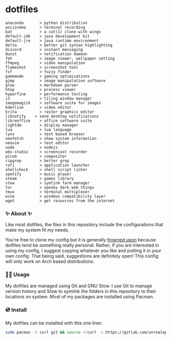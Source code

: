 # dotfiles

<!-- todo: insert image of rice here -->
```
anaconda       > python distribution
asciinema      > terminal recording
bat            > a cat(1) clone with wings
default-jdk    > java development kit
default-jre    > java runtime environment
delta          > better git syntax highlighting
discord        > instant messaging 
dunst          > notification daemon
feh            > image viewer, wallpaper setting
ffmpeg         > video manipulation
flameshot      > screenshot tool
fzf            > fuzzy finder 
gamemode       > gaming optimizations 
gimp           > image manipulation software
glow           > markdown parser
htop           > process viewer
hyperfine      > performance testing
i3             > tiling window manager
imagemagick    > software suite for images
kdenlive       > video editor
krita          > raster graphics editor
libnotify    > send desktop notifications
libreoffice    > office software suite
lightdm        > display manager
lua            > lua language
lynx           > text based browser
neofetch       > show system information
neovim         > text editor
node           > nodejs
obs-studio     > screencast recorder
picom          > compositor
ripgrep        > better grep
rofi           > application launcher
shellcheck     > shell script linter
spotify        > music player
steam          > games library
stow           > symlink farm manager
tor            > spooky dark web things
tmux           > terminal multiplexer
wine           > windows compatibility layer
wget           > get resources from the internet
```

### ✨ About ✨
Like most dotfiles, the files in this repository include the configurations that make my system fit my needs.

You're free to clone my config but it is generally [frowned upon](https://www.anishathalye.com/2014/08/03/managing-your-dotfiles/#dotfiles-are-not-meant-to-be-forked) because dotfiles tend be something really personal. Rather, if you are interested in using my config, I suggest copying whatever you like and putting it in your own config.
That being said, suggestions are definitely open! This config will only work on Arch based distributions.


### 👨‍💻 Usage
My dotfiles are managed using Git and GNU Stow. I use Git to manage version history and Stow to symlink the folders in this repository to their locations on system. Most of my packages are installed using Pacman.

### 💿 Install
My dotfiles can be installed with this one liner:

```sh
sudo pacman -S curl git && source <(curl -s https://gitlab.com/unrealapex/dotfiles/-/raw/arch/install.sh)
```

